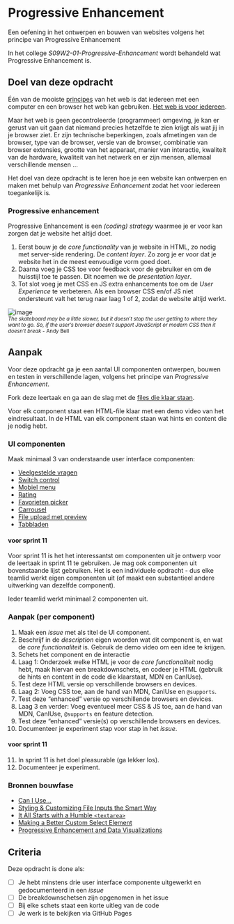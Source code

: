 

# Progressive Enhancement

Een oefening in het ontwerpen en bouwen van websites volgens het principe van Progressive Enhancement

In het college _S09W2-01-Progressive-Enhancement_ wordt behandeld wat Progressive Enhancement is.



## Doel van deze opdracht

Één van de mooiste [principes](https://www.w3.org/DesignIssues/Principles.html) van het web is dat iedereen met een computer en een browser het web kan gebruiken. [Het web is voor iedereen](https://www.youtube.com/watch?v=UMNFehJIi0E). 

Maar het web is geen gecontroleerde (programmeer) omgeving, je kan er gerust van uit gaan dat niemand precies hetzelfde te zien krijgt als wat jij in je browser ziet. Er zijn technische beperkingen, zoals afmetingen van de browser, type van de browser, versie van de browser, combinatie van browser extensies, grootte van het apparaat, manier van interactie, kwaliteit van de hardware, kwaliteit van het netwerk en er zijn mensen, allemaal verschillende mensen ...

Het doel van deze opdracht is te leren hoe je een website kan ontwerpen en maken met behulp van _Progressive Enhancement_ zodat het voor iedereen toegankelijk is.

### Progressive enhancement
Progressive Enhancement is een _(coding) strategy_ waarmee je er voor kan zorgen dat je website het altijd doet. 

1. Eerst bouw je de _core functionality_ van je website in HTML, zo nodig met server-side rendering. 
De _content layer_. 
Zo zorg je er voor dat je website het in de meest eenvoudige vorm goed doet.
2. Daarna voeg je CSS toe voor feedback voor de gebruiker en om de huisstijl toe te passen.
Dit noemen we de _presentation layer_.
3. Tot slot voeg je met CSS en JS extra enhancements toe om de _User Experience_ te verbeteren. 
Als een browser CSS en/of JS niet ondersteunt valt het terug naar laag 1 of 2, zodat de website altijd werkt.

![image](https://github.com/fdnd-task/progressive-enhancement/assets/1391509/f6d0490b-6748-4fc8-8a63-d33d2f2d0b68)
<br><small>_The skateboard may be a little slower, but it doesn’t stop the user getting to where they want to go. So, if the user’s browser doesn’t support JavaScript or modern CSS then it doesn’t break_ - Andy Bell
</small>



## Aanpak

Voor deze opdracht ga je een aantal UI componenten ontwerpen, bouwen en testen in verschillende lagen, volgens het principe van _Progressive Enhancement_. 

Fork deze leertaak en ga aan de slag met de [files die klaar staan](https://fdnd-task.github.io/progressive-enhancement/).

Voor elk component staat een HTML-file klaar met een demo video van het eindresultaat. 
In de HTML van elk component staan wat hints en content die je nodig hebt.

### UI componenten

Maak minimaal 3 van onderstaande user interface componenten: 

- [Veelgestelde vragen](https://fdnd-task.github.io/progressive-enhancement/faq.html)
- [Switch control](https://fdnd-task.github.io/progressive-enhancement/switch.html)
- [Mobiel menu](https://fdnd-task.github.io/progressive-enhancement/menu.html)
- [Rating](https://fdnd-task.github.io/progressive-enhancement/rating.html)
- [Favorieten picker](https://fdnd-task.github.io/progressive-enhancement/pickers.html)
- [Carrousel](https://fdnd-task.github.io/progressive-enhancement/carrousel.html)
- [File upload met preview](https://fdnd-task.github.io/progressive-enhancement/file.html)
- [Tabbladen](https://fdnd-task.github.io/progressive-enhancement/tabs.html)

#### voor sprint 11

Voor sprint 11 is het het interessantst om componenten uit je ontwerp voor de leertaak in sprint 11 te gebruiken. 
Je mag ook componenten uit bovenstaande lijst gebruiken.
Het is een individuele opdracht - dus elke teamlid werkt eigen componenten uit (of maakt een substantieel andere uitwerking van dezelfde component).

Ieder teamlid werkt minimaal 2 componenten uit.

### Aanpak (per component)

1. Maak een _issue_ met als titel de UI component.
2. Beschrijf in de _description_ eigen woorden wat dit component is, en wat de _core functionaliteit_ is. Gebruik de demo video om een idee te krijgen.
3. Schets het component en de interactie 
4. Laag 1: Onderzoek welke HTML je voor de _core functionaliteit_ nodig hebt, maak hiervan een breakdownschets, en codeer je HTML (gebruik de hints en content in de code die klaarstaat, MDN en CanIUse).
5. Test deze HTML versie op verschillende browsers en devices.
6. Laag 2: Voeg CSS toe, aan de hand van MDN, CanIUse en `@supports`.
7. Test deze “enhanced” versie op verschillende browsers en devices.
8. Laag 3 en verder: Voeg eventueel meer CSS & JS toe, aan de hand van MDN, CanIUse, `@supports` en feature detection.
9. Test deze “enhanced” versie(s) op verschillende browsers en devices.
10. Documenteer je experiment stap voor stap in het _issue_.

#### voor sprint 11
11. In sprint 11 is het doel pleasurable (ga lekker los).
12. Documenteer je experiment.

### Bronnen bouwfase

* [Can I Use...](https://caniuse.com/)
* [Styling & Customizing File Inputs the Smart Way](https://tympanus.net/codrops/2015/09/15/styling-customizing-file-inputs-smart-way/)
* [It All Starts with a Humble `<textarea>`](https://24ways.org/2019/it-all-starts-with-a-humble-textarea/)
* [Making a Better Custom Select Element](https://24ways.org/2019/making-a-better-custom-select-element/)
* [Progressive Enhancement and Data Visualizations](https://css-tricks.com/progressive-enhancement-data-visualizations/)



## Criteria

Deze opdracht is done als:

- [ ] Je hebt minstens drie user interface componente uitgewerkt en gedocumenteerd in een _issue_
- [ ] De breakdownschetsen zijn opgenomen in het issue
- [ ] Bij elke schets staat een korte uitleg van de code
- [ ] Je werk is te bekijken via GitHub Pages
